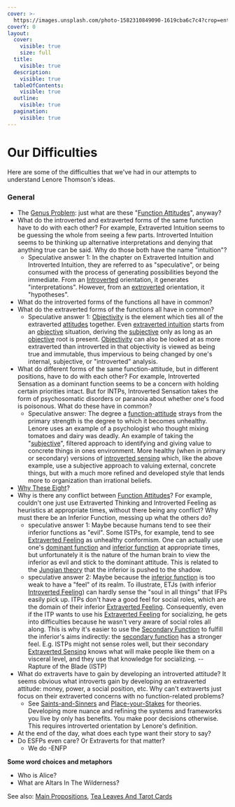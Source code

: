 ```yaml
---
cover: >-
  https://images.unsplash.com/photo-1582310849090-1619cba6c7c4?crop=entropy&cs=srgb&fm=jpg&ixid=M3wxOTcwMjR8MHwxfHNlYXJjaHw1fHxkaWZmaWN1bHR5fGVufDB8fHx8MTczODAzNjI0Mnww&ixlib=rb-4.0.3&q=85
coverY: 0
layout:
  cover:
    visible: true
    size: full
  title:
    visible: true
  description:
    visible: true
  tableOfContents:
    visible: true
  outline:
    visible: true
  pagination:
    visible: true
---
```


# Our Difficulties

Here are some of the difficulties that we've had in our attempts to understand Lenore Thomson's ideas.

### General

* The [Genus Problem](definition-problem/genus-problem.md): just what are these "[Function Attitudes](../function-attitude/)", anyway?
* What do the introverted and extraverted forms of the same function have to do with each other? For example, Extraverted Intuition seems to be guessing the whole from seeing a few parts. Introverted Intuition seems to be thinking up alternative interpretations and denying that anything true can be said. Why do those both have the name "intuition"?
  * Speculative answer 1: In the chapter on Extraverted Intuition and Introverted Intuition, they are referred to as "speculative", or being consumed with the process of generating possibilities beyond the immediate. From an [Introverted](../function-attitude/attitude.md) orientation, it generates "interpretations". However, from an [extroverted](../function-attitude/attitude.md) orientation, it "hypotheses".
* What do the introverted forms of the functions all have in common?
* What do the extraverted forms of the functions all have in common?
  * Speculative answer 1: [Objectivity](terms-with-nonobvious-meanings/#objective-and-subjective) is the element which ties all of the extraverted [attitudes](../function-attitude/attitude.md) together. Even [extraverted intuition](../function-attitude/perception/intuition/extraverted-intuition-ne.md) starts from an [objective](terms-with-nonobvious-meanings/#objective-and-subjective) situation, deriving the [subjective](terms-with-nonobvious-meanings/#objective-and-subjective) only as long as an [objective](terms-with-nonobvious-meanings/#objective-and-subjective) root is present. [Objectivity](terms-with-nonobvious-meanings/#objective-and-subjective) can also be looked at as more extraverted than introverted in that objectivity is viewed as being true and immutable, thus impervious to being changed by one's internal, subjective, or "introverted" analysis.
* What do different forms of the same function-attitude, but in different positions, have to do with each other? For example, Introverted Sensation as a dominant function seems to be a concern with holding certain priorities intact. But for INTPs, Introverted Sensation takes the form of psychosomatic disorders or paranoia about whether one's food is poisonous. What do these have in common?
  * Speculative answer: The degree a [function-attitude](../function-attitude/) strays from the primary strength is the degree to which it becomes unhealthy. Lenore uses an example of a psychologist who thought mixing tomatoes and dairy was deadly. An example of taking the "[subjective](terms-with-nonobvious-meanings/#objective-and-subjective)", filtered approach to identifying and giving value to concrete things in ones environment. More healthy (when in primary or secondary) versions of [introverted sensing](../function-attitude/perception/sensation/introverted-sensation-si.md) which, like the above example, use a subjective approach to valuing external, concrete things, but with a much more refined and developed style that lends more to organization than irrational beliefs.
* [Why These Eight](why-these-eight.md)?
* Why is there any conflict between [Function Attitudes](../function-attitude/)? For example, couldn't one just use Extraverted Thinking and Introverted Feeling as heuristics at appropriate times, without there being any conflict? Why must there be an Inferior Function, messing up what the others do?
  * speculative answer 1: Maybe because humans tend to see their inferior functions as "evil". Some ISTPs, for example, tend to see [Extraverted Feeling](../function-attitude/judgement/feeling/extraverted-feeling-fe.md) as unhealthy conformism. One can actually use one's [dominant function](../function-attitude/cognitive-stack/dominant-function.md) and [inferior function](../function-attitude/cognitive-stack/inferior-function.md) at appropriate times, but unfortunately it is the nature of the human brain to view the inferior as evil and stick to the dominant attitude. This is related to the [Jungian theory](../../people-and-systems/carl-jung.md) that the inferior is pushed to the shadow.
  * speculative answer 2: Maybe because the [inferior function](../function-attitude/cognitive-stack/inferior-function.md) is too weak to have a "feel" of its realm. To illustrate, ETJs (with inferior [Introverted Feeling](../function-attitude/judgement/feeling/introverted-feeling-fi.md)) can hardly sense the "soul in all things" that IFPs easily pick up. ITPs don't have a good feel for social roles, which are the domain of their inferior [Extraverted Feeling](../function-attitude/judgement/feeling/extraverted-feeling-fe.md). Consequently, even if the ITP wants to use his [Extraverted Feeling](../function-attitude/judgement/feeling/extraverted-feeling-fe.md) for socializing, he gets into difficulties because he wasn't very aware of social roles all along. This is why it's easier to use the [Secondary Function](../function-attitude/cognitive-stack/secondary-function/) to fulfill the inferior's aims indirectly: the [secondary function](../function-attitude/cognitive-stack/secondary-function/) has a stronger feel. E.g. ISTPs might not sense roles well, but their secondary [Extraverted Sensing](../function-attitude/perception/sensation/extraverted-sensation-se.md) knows what will make people like them on a visceral level, and they use that knowledge for socializing. -- Rapture of the Blade (ISTP)
* What do extraverts have to gain by developing an introverted attitude? It seems obvious what introverts gain by developing an extraverted attitude: money, power, a social position, etc. Why can't extraverts just focus on their extraverted concerns with no function-related problems?
  * See [Saints-and-Sinners](../../exegeses-and-hypotheses/introversion-extraversion/saints-and-politicians.md) and [Place-your-Stakes](../../exegeses-and-hypotheses/introversion-extraversion/place-your-stakes.md) for theories. Developing more nuance and refining the systems and frameworks you live by only has benefits. You make poor decisions otherwise. This requires introverted orientation by Lenore's definition.
* At the end of the day, what does each type want their story to say?
* Do ESFPs even care? Or Extraverts for that matter?
  * We do -ENFP

**Some word choices and metaphors**

* Who is Alice?
* What are Altars In The Wilderness?

See also: [Main Propositions](../main-propositions.md), [Tea Leaves And Tarot Cards](../../far-flung-explorations/tea-leaves-and-tarot-cards.md)
